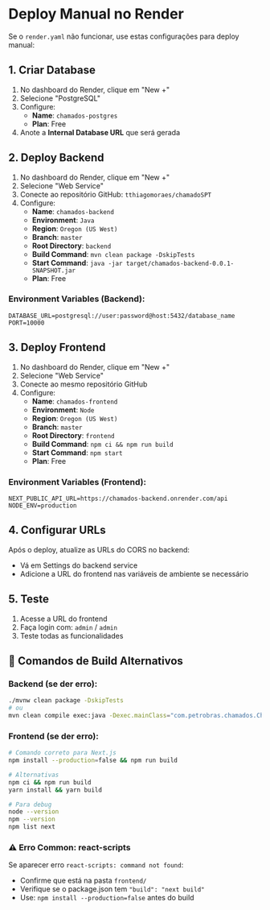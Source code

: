 # Deploy Manual no Render

Se o `render.yaml` não funcionar, use estas configurações para deploy manual:

## 1. Criar Database
1. No dashboard do Render, clique em "New +"
2. Selecione "PostgreSQL"
3. Configure:
   - **Name**: `chamados-postgres`
   - **Plan**: Free
4. Anote a **Internal Database URL** que será gerada

## 2. Deploy Backend
1. No dashboard do Render, clique em "New +"
2. Selecione "Web Service"
3. Conecte ao repositório GitHub: `tthiagomoraes/chamadoSPT`
4. Configure:
   - **Name**: `chamados-backend`
   - **Environment**: `Java`
   - **Region**: `Oregon (US West)`
   - **Branch**: `master`
   - **Root Directory**: `backend`
   - **Build Command**: `mvn clean package -DskipTests`
   - **Start Command**: `java -jar target/chamados-backend-0.0.1-SNAPSHOT.jar`
   - **Plan**: Free

### Environment Variables (Backend):
```
DATABASE_URL=postgresql://user:password@host:5432/database_name
PORT=10000
```

## 3. Deploy Frontend
1. No dashboard do Render, clique em "New +"
2. Selecione "Web Service" 
3. Conecte ao mesmo repositório GitHub
4. Configure:
   - **Name**: `chamados-frontend`
   - **Environment**: `Node`
   - **Region**: `Oregon (US West)`
   - **Branch**: `master`
   - **Root Directory**: `frontend`
   - **Build Command**: `npm ci && npm run build`
   - **Start Command**: `npm start`
   - **Plan**: Free

### Environment Variables (Frontend):
```
NEXT_PUBLIC_API_URL=https://chamados-backend.onrender.com/api
NODE_ENV=production
```

## 4. Configurar URLs
Após o deploy, atualize as URLs do CORS no backend:
- Vá em Settings do backend service
- Adicione a URL do frontend nas variáveis de ambiente se necessário

## 5. Teste
1. Acesse a URL do frontend
2. Faça login com: `admin` / `admin`
3. Teste todas as funcionalidades

## 📝 Comandos de Build Alternativos

### Backend (se der erro):
```bash
./mvnw clean package -DskipTests
# ou
mvn clean compile exec:java -Dexec.mainClass="com.petrobras.chamados.ChamadosBackendApplication"
```

### Frontend (se der erro):
```bash
# Comando correto para Next.js
npm install --production=false && npm run build

# Alternativas
npm ci && npm run build
yarn install && yarn build

# Para debug
node --version
npm --version  
npm list next
```

### ⚠️ Erro Common: react-scripts
Se aparecer erro `react-scripts: command not found`:
- Confirme que está na pasta `frontend/`
- Verifique se o package.json tem `"build": "next build"`
- Use: `npm install --production=false` antes do build